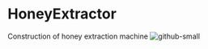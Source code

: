 # HoneyExtractor
Construction of honey extraction machine
![github-small](https://github.com/StingrayCZ/HoneyExtractor/blob/master/med-png-5.png)
